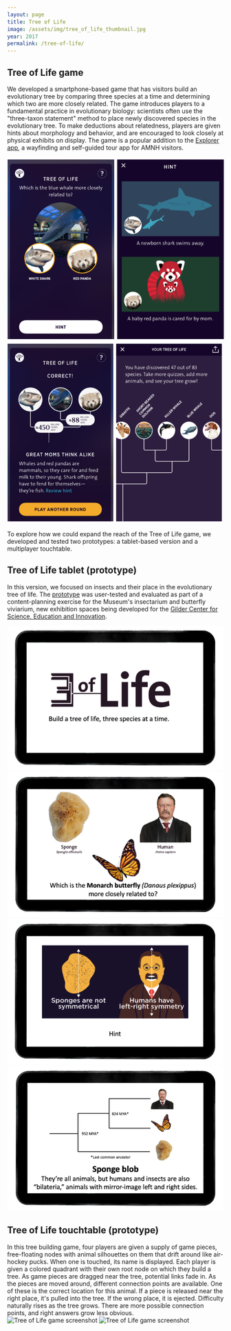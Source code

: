 ```yaml
---
layout: page
title: Tree of Life
image: /assets/img/tree_of_life_thumbnail.jpg
year: 2017
permalink: /tree-of-life/
---
```


## Tree of Life game

We developed a smartphone-based game that has visitors build an evolutionary tree by comparing three species at a time and determining which two are more closely related. The game introduces players to a fundamental practice in evolutionary biology: scientists often use the "three-taxon statement" method to place newly discovered species in the evolutionary tree. To make deductions about relatedness, players are given hints about morphology and behavior, and are encouraged to look closely at physical exhibits on display. The game is a popular addition to the <a href="https://www.amnh.org/apps/explorer" target="_blank">Explorer app</a>, a wayfinding and self-guided tour app for AMNH visitors. 

![Tree of Life game screenshots](/assets/img/ToL-whale1.png)
![Tree of Life game screenshots](/assets/img/ToL-whale2.png)



To explore how we could expand the reach of the Tree of Life game, we developed and tested two prototypes: a tablet-based version and a multiplayer touchtable. 


## Tree of Life tablet (prototype)
In this version, we focused on insects and their place in the evolutionary tree of life. The <a href="https://natalia-rodriguez.github.io/tol/Insect-Newick/" target="_blank">prototype</a> was user-tested and evaluated as part of a content-planning exercise for the Museum's insectarium and butterfly viviarium, new exhibition spaces being developed for the <a href="https://www.amnh.org/about/gilder-center" target="_blank">Gilder Center for Science, Education and Innovation</a>. 


![Tree of Life game screenshots](/assets/img/ToL-insects1.png)
![Tree of Life game screenshots](/assets/img/ToL-insects2.png)
![Tree of Life game screenshots](/assets/img/ToL-insects3.png)
![Tree of Life game screenshots](/assets/img/ToL-insects4.png)

## Tree of Life touchtable (prototype)
In this tree building game, four players are given a supply of game pieces, free-floating nodes with animal silhouettes on them that drift around like air-hockey pucks. When one is touched, its name is displayed. Each player is given a colored quadrant with their own root node on which they build a tree. As game pieces are dragged near the tree, potential links fade in. As the pieces are moved around, different connection points are available. One of these is the correct location for this animal. If a piece is released near the right place, it's pulled into the tree. If the wrong place, it is ejected. Difficulty naturally rises as the tree grows. There are more possible connection points, and right answers grow less obvious.
![Tree of Life game screenshot](/assets/img/ToL-multiplayer.jpg)
![Tree of Life game screenshot](/assets/img/tree_of_life_game.png)


